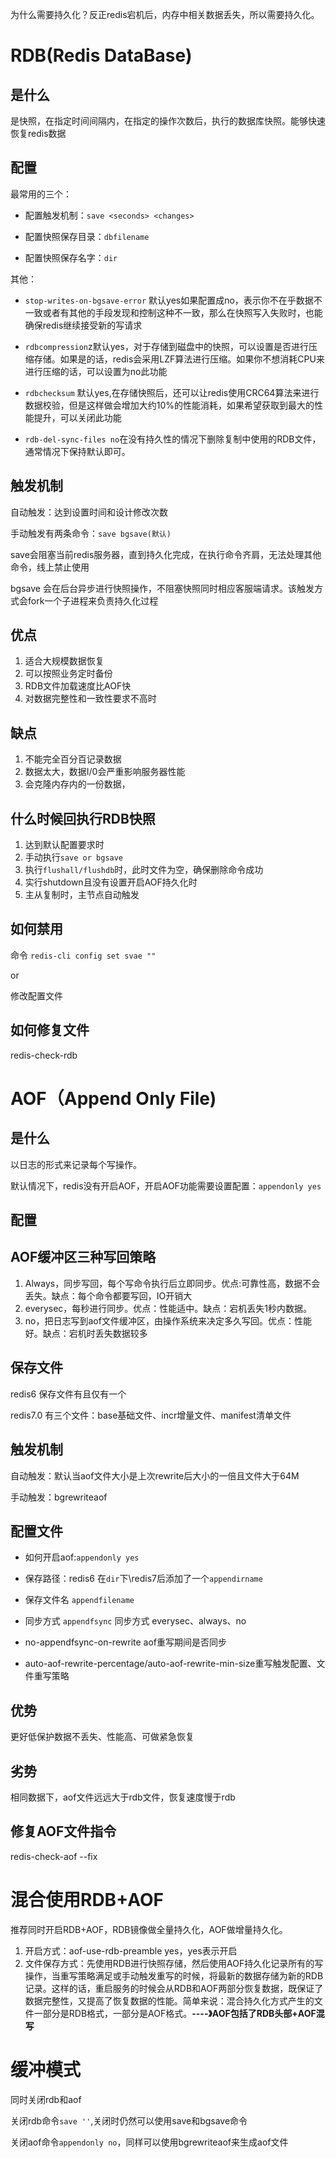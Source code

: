 为什么需要持久化？反正redis宕机后，内存中相关数据丢失，所以需要持久化。



# RDB(Redis DataBase)

## 是什么

是快照，在指定时间间隔内，在指定的操作次数后，执行的数据库快照。能够快速恢复redis数据



## 配置

最常用的三个：

- 配置触发机制：`save <seconds> <changes>`

- 配置快照保存目录：`dbfilename`

- 配置快照保存名字：`dir`

其他：

- `stop-writes-on-bgsave-error` 默认yes如果配置成no，表示你不在乎数据不一致或者有其他的手段发现和控制这种不一致，那么在快照写入失败时，也能确保redis继续接受新的写请求
- `rdbcompression`z默认yes，对于存储到磁盘中的快照，可以设置是否进行压缩存储。如果是的话，redis会采用LZF算法进行压缩。如果你不想消耗CPU来进行压缩的话，可以设置为no此功能

- `rdbchecksum` 默认yes,在存储快照后，还可以让redis使用CRC64算法来进行数据校验，但是这样做会增加大约10%的性能消耗，如果希望获取到最大的性能提升，可以关闭此功能
- `rdb-del-sync-files no`在没有持久性的情况下删除复制中使用的RDB文件，通常情况下保持默认即可。



## 触发机制

自动触发：达到设置时间和设计修改次数

手动触发有两条命令：`save bgsave(默认)`

save会阻塞当前redis服务器，直到持久化完成，在执行命令齐肩，无法处理其他命令，线上禁止使用

bgsave 会在后台异步进行快照操作，不阻塞快照同时相应客服端请求。该触发方式会fork一个子进程来负责持久化过程



## 优点

1. 适合大规模数据恢复
2. 可以按照业务定时备份
3. RDB文件加载速度比AOF快
4. 对数据完整性和一致性要求不高时

## 缺点

1. 不能完全百分百记录数据
2. 数据太大，数据I/0会严重影响服务器性能
3. 会克隆内存内的一份数据，



## 什么时候回执行RDB快照

1. 达到默认配置要求时
2. 手动执行`save or bgsave`
3. 执行`flushall/flushdb`时，此时文件为空，确保删除命令成功
4. 实行shutdown且没有设置开启AOF持久化时
5. 主从复制时，主节点自动触发

## 如何禁用

命令 `redis-cli config set svae ""`

or

修改配置文件

## 如何修复文件

redis-check-rdb

# AOF（Append Only File)

## 是什么

以日志的形式来记录每个写操作。

默认情况下，redis没有开启AOF，开启AOF功能需要设置配置：`appendonly yes`

## 配置



## AOF缓冲区三种写回策略

1. Always，同步写回，每个写命令执行后立即同步。优点:可靠性高，数据不会丢失。缺点：每个命令都要写回，IO开销大
2. everysec，每秒进行同步。优点：性能适中。缺点：宕机丢失1秒内数据。
3. no，把日志写到aof文件缓冲区，由操作系统来决定多久写回。优点：性能好。缺点：宕机时丢失数据较多

## 保存文件

redis6 保存文件有且仅有一个

redis7.0 有三个文件：base基础文件、incr增量文件、manifest清单文件

## 触发机制

自动触发：默认当aof文件大小是上次rewrite后大小的一倍且文件大于64M

手动触发：bgrewriteaof

## 配置文件

- 如何开启aof:`appendonly yes`

- 保存路径：redis6 在`dir`下\redis7后添加了一个`appendirname `

- 保存文件名 `appendfilename`
- 同步方式 `appendfsync` 同步方式 everysec、always、no
- no-appendfsync-on-rewrite aof重写期间是否同步
- auto-aof-rewrite-percentage/auto-aof-rewrite-min-size重写触发配置、文件重写策略



## 优势

更好低保护数据不丢失、性能高、可做紧急恢复

## 劣势

相同数据下，aof文件远远大于rdb文件，恢复速度慢于rdb



## 修复AOF文件指令

redis-check-aof --fix 





# 混合使用RDB+AOF 

推荐同时开启RDB+AOF，RDB镜像做全量持久化，AOF做增量持久化。

1. 开启方式：aof-use-rdb-preamble yes，yes表示开启
2. 文件保存方式：先使用RDB进行快照存储，然后使用AOF持久化记录所有的写操作，当重写策略满足或手动触发重写的时候，将最新的数据存储为新的RDB记录。这样的话，重启服务的时候会从RDB和AOF两部分恢复数据，既保证了数据完整性，又提高了恢复数据的性能。简单来说：混合持久化方式产生的文件一部分是RDB格式，一部分是AOF格式。**----》AOF包括了RDB头部+AOF混写**

# 缓冲模式

同时关闭rdb和aof

关闭rdb命令`save ''`,关闭时仍然可以使用save和bgsave命令

关闭aof命令`appendonly no`，同样可以使用bgrewriteaof来生成aof文件



